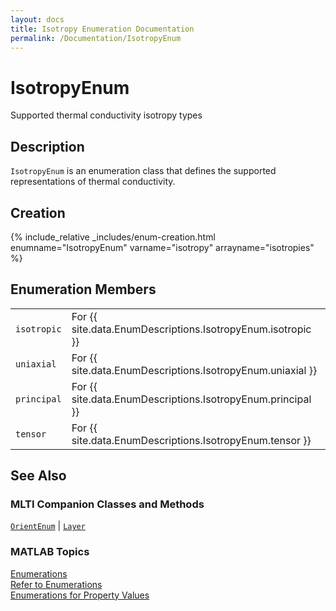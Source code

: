 ```yaml
---
layout: docs
title: Isotropy Enumeration Documentation
permalink: /Documentation/IsotropyEnum
---
```


# IsotropyEnum

Supported thermal conductivity isotropy types

## Description

`IsotropyEnum` is an enumeration class that defines the supported representations of thermal conductivity.

## Creation

{% include_relative _includes/enum-creation.html enumname="IsotropyEnum" varname="isotropy" arrayname="isotropies" %}

## Enumeration Members

<table>
  <tr>
    <td>
      <code>isotropic</code>
    </td>
    <td>
      For {{ site.data.EnumDescriptions.IsotropyEnum.isotropic }}
    </td>
  </tr>
  <tr>
    <td>
      <code>uniaxial</code>
    </td>
    <td>
      For {{ site.data.EnumDescriptions.IsotropyEnum.uniaxial }}
    </td>
  </tr>
    <tr>
    <td>
      <code>principal</code>
    </td>
    <td>
      For {{ site.data.EnumDescriptions.IsotropyEnum.principal }}
    </td>
  </tr>
    <tr>
    <td>
      <code>tensor</code>
    </td>
    <td>
      For {{ site.data.EnumDescriptions.IsotropyEnum.tensor }}
    </td>
  </tr>
</table>

## See Also
### MLTI Companion Classes and Methods
[`OrientEnum`](/MLTI/Documentation/OrientEnum) | [`Layer`](/MLTI/Documentation/Layer)

### MATLAB Topics
[Enumerations](https://www.mathworks.com/help/matlab/enumeration-classes.html)<br>
[Refer to Enumerations](https://www.mathworks.com/help/matlab/matlab_oop/how-to-refer-to-enumerations.html)<br>
[Enumerations for Property Values](https://www.mathworks.com/help/matlab/matlab_oop/restrict-property-values-to-enumerations.html)










